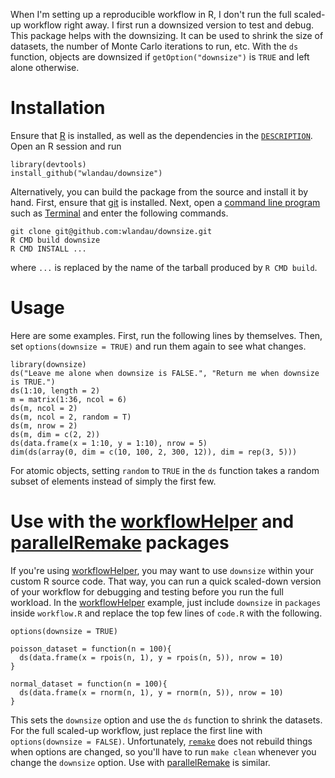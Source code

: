 When I'm setting up a reproducible workflow in R, I don't run the 
full scaled-up workflow right away. I first run a downsized 
version to test and debug. This package helps with the downsizing. 
It can be used to shrink the size of datasets, the number of 
Monte Carlo iterations to run, etc. 
With the `ds` function, objects are downsized if 
`getOption("downsize")` is `TRUE` and left alone otherwise.

# Installation

Ensure that [R](https://www.r-project.org/) is installed, as well as the dependencies in the [`DESCRIPTION`](https://github.com/wlandau/downsize/blob/master/DESCRIPTION). Open an R session and run 

```
library(devtools)
install_github("wlandau/downsize")
```

Alternatively, you can build the package from the source and install it by hand. First, ensure that [git](https://git-scm.com/) is installed. Next, open a [command line program](http://linuxcommand.org/) such as [Terminal](https://en.wikipedia.org/wiki/Terminal_%28OS_X%29) and enter the following commands.

```
git clone git@github.com:wlandau/downsize.git
R CMD build downsize
R CMD INSTALL ...
```

where `...` is replaced by the name of the tarball produced by `R CMD build`.

# Usage

Here are some examples. First, run the following lines by themselves. Then, set `options(downsize = TRUE)` and run them again to see what changes.

```{r}
library(downsize)
ds("Leave me alone when downsize is FALSE.", "Return me when downsize is TRUE.")
ds(1:10, length = 2)
m = matrix(1:36, ncol = 6)
ds(m, ncol = 2)
ds(m, ncol = 2, random = T)
ds(m, nrow = 2)
ds(m, dim = c(2, 2))
ds(data.frame(x = 1:10, y = 1:10), nrow = 5)
dim(ds(array(0, dim = c(10, 100, 2, 300, 12)), dim = rep(3, 5)))
```

For atomic objects, setting `random` to `TRUE` in the `ds` function takes a random subset of elements instead of simply the first few.

# Use with the [workflowHelper](https://github.com/wlandau/workflowHelper) and [parallelRemake](https://github.com/wlandau/parallelRemake) packages

If you're using [workflowHelper](https://github.com/wlandau/workflowHelper), you may want to use `downsize` within your custom R source code. That way, you can run a quick scaled-down version of your workflow for debugging and testing before you run the full workload. In the [workflowHelper](https://github.com/wlandau/workflowHelper) example, just include `downsize` in `packages` inside `workflow.R` and replace the top few lines of `code.R` with the following.

```{r}
options(downsize = TRUE)

poisson_dataset = function(n = 100){
  ds(data.frame(x = rpois(n, 1), y = rpois(n, 5)), nrow = 10)
}

normal_dataset = function(n = 100){
  ds(data.frame(x = rnorm(n, 1), y = rnorm(n, 5)), nrow = 10)
}
```

This sets the `downsize` option and use the `ds` function to shrink the datasets. For the full scaled-up workflow, just replace the first line with `options(downsize = FALSE)`. Unfortunately, [`remake`](https://github.com/richfitz/remake) does not rebuild things when options are changed, so you'll have to run `make clean` whenever you change the `downsize` option. Use with [parallelRemake](https://github.com/wlandau/parallelRemake) is similar.
